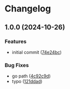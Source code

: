 # Changelog

## 1.0.0 (2024-10-26)


### Features

* initial commit ([74e24bc](https://github.com/sylvainmetayer/asdf-go/commit/74e24bc595d9e40b5af93259e0759fa44e092bbe))


### Bug Fixes

* go path ([4c92c9d](https://github.com/sylvainmetayer/asdf-go/commit/4c92c9d9861d54d49f7521fb0584d8189d7b0bee))
* typo ([121ddad](https://github.com/sylvainmetayer/asdf-go/commit/121ddad633975219ac08fa360612f99a81f78277))
